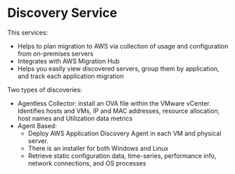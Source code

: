 # Discovery Service

This services:

* Helps to plan migration to AWS via collection of usage and configuration from on-premises servers
* Integrates with AWS Migration Hub
* Helps you easily view discovered servers, group them by application, and track each application migration

Two types of discoveries:

* Agentless Collector: install an OVA file within the VMware vCenter. Identifies hosts and VMs, IP and MAC addresses, resource allocation, host names and Utilization data metrics
* Agent Based:&#x20;
  * Deploy AWS Application Discovery Agent in each VM and physical server.&#x20;
  * There is an installer for both Windows and Linux
  * Retrieve static configuration data, time-series, performance info, network connections, and OS processes&#x20;
